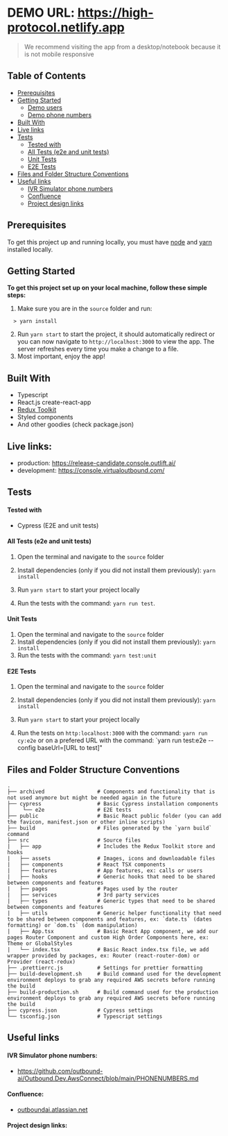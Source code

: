 # DEMO URL: https://high-protocol.netlify.app

> We recommend visiting the app from a desktop/notebook because it is not mobile responsive
> 
<!-- 
## Core functionality
****
- Users can securely login in the app
- Users can add call through a form or by uploading a CSV file
- Users can filter/sort/search the call list
- Users can start calls and see the transcript of the conversation between the Virtual Agent and the contact
- Users can listen the audio stream of the conversation
- Users can edit/ignore Virtual Agents responses, they can Take Over the conversation or Transfer the call to their phone number
- Users can collect valuable information when the call ends -->
  ## Table of Contents
  - [Prerequisites](#prerequisites)
  - [Getting Started](#getting-started)
      - [Demo users](#demo-users)
      - [Demo phone numbers](#demo-phone-numbers)
  - [Built With](#built-with)
  - [Live links](#live-links)
  - [Tests](#tests)
      - [Tested with](#tested-with)
      - [All Tests (e2e and unit tests)](#all-tests-e2e-and-unit-tests)
      - [Unit Tests](#unit-tests)
      - [E2E Tests](#e2e-tests)
  - [Files and Folder Structure Conventions](#files-and-folder-structure-conventions)
  - [Useful links](#useful-links)
      - [IVR Simulator phone numbers](#ivr-simulator-phone-numbers)
      - [Confluence](#confluence)
      - [Project design links](#project-design-links)

## Prerequisites

To get this project up and running locally, you must have [node](https://nodejs.org/en/) and [yarn](https://yarnpkg.com/) installed locally.

## Getting Started

<!-- #### Environment variables

<i>
  <b>
  All AWS secrets and keys are already set on github, the local `.env` variables are also added to the Github secrets, please refer to `.env.example` if you need to setup the project variables locally.
  </b>
</i>
<br />
<br /> -->

**To get this project set up on your local machine, follow these simple steps:**
1. Make sure you are in the `source` folder and run:
```
  > yarn install
```
2. Run `yarn start` to start the project, it should automatically redirect or you can now navigate to `http://localhost:3000` to view the app. The server refreshes every time you make a change to a file.<br>
3. Most important, enjoy the app!<br>

## Built With

- Typescript
- React.js create-react-app
- [Redux Toolkit](https://redux-toolkit.js.org/)
- Styled components
- And other goodies (check package.json)

## Live links:

- production: https://release-candidate.console.outlift.ai/
- development: https://console.virtualoutbound.com/

<!-- ## Screenshot of the app.

![image](.github/images/capture.png) -->

## Tests
#### Tested with

- Cypress (E2E and unit tests)
<!-- - Jest (Unit tests)
- Selenium/Selenium Grid (Call load testing) -->

#### All Tests (e2e and unit tests)

1. Open the terminal and navigate to the `source` folder

2. Install dependencies (only if you did not install them previously): `yarn install`
   
3. Run `yarn start` to start your project locally

4. Run the tests with the command: `yarn run test`.

#### Unit Tests

1. Open the terminal and navigate to the `source` folder
2. Install dependencies (only if you did not install them previously): `yarn install`
3. Run the tests with the command: `yarn test:unit`

#### E2E Tests

1. Open the terminal and navigate to the `source` folder

2. Install dependencies (only if you did not install them previously): `yarn install`
   
3. Run `yarn start` to start your project locally

4. Run the tests on `http:localhost:3000` with the command: `yarn run cy:e2e` or on a prefered URL with the command: `yarn run test:e2e --config baseUrl=[URL to test]"

## Files and Folder Structure Conventions

    .
    ├── archived                 # Components and functionality that is not used anymore but might be needed again in the future
    ├── cypress                  # Basic Cypress installation components
    │    └── e2e                 # E2E tests
    ├── public                   # Basic React public folder (you can add the favicon, manifest.json or other inline scripts)
    ├── build                    # Files generated by the `yarn build` command
    ├── src                      # Source files
    |   ├── app                  # Includes the Redux Toolkit store and hooks
    |   ├── assets               # Images, icons and downloadable files
    |   ├── components           # React TSX components
    |   ├── features             # App features, ex: calls or users
    |   ├── hooks                # Generic hooks that need to be shared between components and features
    |   ├── pages                # Pages used by the router
    |   ├── services             # 3rd party services
    |   ├── types                # Generic types that need to be shared between components and features
    |   ├── utils                # Generic helper functionality that need to be shared between components and features, ex: `date.ts` (dates formatting) or `dom.ts` (dom manipulation)
    |   ├── App.tsx              # Basic React App component, we add our pages Router Component and custom High Order Components here, ex: Theme or GlobalStyles 
    |   └── index.tsx            # Basic React index.tsx file, we add wrapper provided by packages, ex: Router (react-router-dom) or Provider (react-redux)
    ├── .prettierrc.js           # Settings for prettier formatting
    ├── build-development.sh     # Build command used for the development environment deploys to grab any required AWS secrets before running the build
    ├── build-production.sh      # Build command used for the production environment deploys to grab any required AWS secrets before running the build
    ├── cypress.json             # Cypress settings
    └── tsconfig.json            # Typescript settings

## Useful links
#### IVR Simulator phone numbers:
- https://github.com/outbound-ai/Outbound.Dev.AwsConnect/blob/main/PHONENUMBERS.md

#### Confluence:

- [outboundai.atlassian.net](https://outboundai.atlassian.net/wiki/spaces/OM/overview)

#### Project design links:
